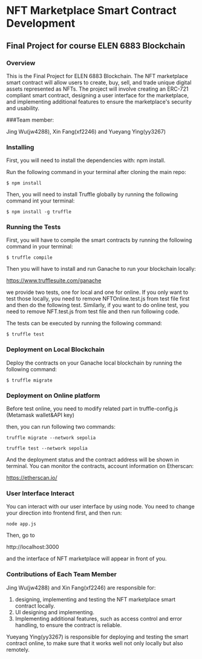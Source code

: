 # NFT Marketplace Smart Contract Development
## Final Project for course ELEN 6883 Blockchain
### Overview

This is the Final Project for ELEN 6883 Blockchain. The NFT marketplace smart contract will allow users to create, buy, sell, and trade unique digital assets represented as NFTs. The project will involve creating an ERC-721 compliant smart contract, designing a user interface for the marketplace, and implementing additional features to ensure the marketplace's security and usability.

###Team member:

Jing Wu(jw4288), Xin Fang(xf2246) and Yueyang Ying(yy3267)

### Installing

First, you will need to install the dependencies with: npm install.

Run the following command in your terminal after cloning the main repo:

```shell 
$ npm install 
```

Then, you will need to install Truffle globally by running the following command int your terminal:

```shell
$ npm install -g truffle
```

### Running the Tests

First, you will have to compile the smart contracts by running the following command in your terminal:

```shell
$ truffle compile
```

Then you will have to install and run Ganache to run your blockchain locally:

https://www.trufflesuite.com/ganache

we provide two tests, one for local and one for online. If you only want to test those locally, you need to remove NFTOnline.test.js from test file first and then do the following test. Similarly, if you want to do online test, you need to remove NFT.test.js from test file and then run following code.

The tests can be executed by running the following command:

```shell
$ truffle test
```

### Deployment on Local Blockchain

Deploy the contracts on your Ganache local blockchain by running the following command:

```shell
$ truffle migrate
```


### Deployment on Online platform

Before test online, you need to modify related part in truffle-config.js (Metamask wallet&API key)

then, you can run following two commands:

```shell
truffle migrate --network sepolia
```

```shell
truffle test --network sepolia
```

And the deployment status and the contract address will be shown in terminal. You can monitor the contracts, account information on Etherscan:

https://etherscan.io/


### User Interface Interact

You can interact with our user interface by using node. You need to change your direction into frontend first, and then run:

```shell
node app.js
```

Then, go to 

http://localhost:3000

and the interface of NFT marketplace will appear in front of you.

### Contributions of Each Team Member

Jing Wu(jw4288) and Xin Fang(xf2246) are responsible for:
1. designing, implementing and testing the NFT marketplace smart contract locally. 
2. UI designing and implementing. 
3. Implementing additional features, such as access control and error handling, to ensure the contract is reliable.

Yueyang Ying(yy3267) is responsible for deploying and testing the smart contract online, to make sure that it works well not only locally but also remotely.
